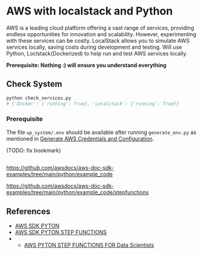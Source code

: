 # AWS with localstack and Python

AWS is a leading cloud platform offering a vast range of services, providing endless opportunities for innovation and scalability. 
However, experimenting with these services can be costly. LocalStack allows you to simulate AWS services locally, saving costs during development and testing. 
Will use Python, Loclstack(Dockerized) to help run and test AWS services locally.

**Prerequisite: Nothing :) will ensure you understand everything**
## Check System
```bash 
python check_services.py 
# {'Docker': {'running': True}, 'Localstack': {'running': True}}
```
### Prerequisite

The file `up_system/.env` should be available after running `generate_env.py` as mentioned in [Generate AWS Credentials and Configuration](up_system/README.md#generate-aws-credentials-and-configuration).

(TODO:  fix bookmark)

## 

https://github.com/awsdocs/aws-doc-sdk-examples/tree/main/python/example_code


https://github.com/awsdocs/aws-doc-sdk-examples/tree/main/python/example_code/stepfunctions

## References
 - [AWS SDK PYTON ](https://github.com/awsdocs/aws-doc-sdk-examples/tree/main/python/example_code/)
 - [AWS SDK PYTON  STEP FUNCTIONS](https://github.com/awsdocs/aws-doc-sdk-examples/tree/main/python/example_code/stepfunctions)
 - - [AWS PYTON  STEP FUNCTIONS FOR Data Scientists ](https://github.com/aws/aws-step-functions-data-science-sdk-python)






